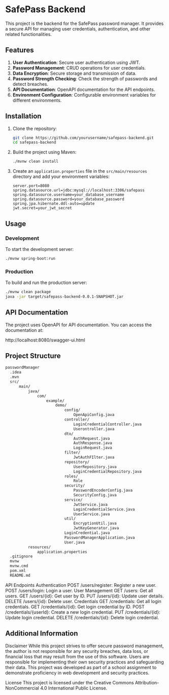 # SafePass Backend

This project is the backend for the SafePass password manager. It provides a secure API for managing user credentials, authentication, and other related functionalities.

## Features

1. **User Authentication**: Secure user authentication using JWT.
2. **Password Management**: CRUD operations for user credentials.
3. **Data Encryption**: Secure storage and transmission of data.
4. **Password Strength Checking**: Check the strength of passwords and detect breaches.
5. **API Documentation**: OpenAPI documentation for the API endpoints.
6. **Environment Configuration**: Configurable environment variables for different environments.

## Installation

1. Clone the repository:
    ```sh
    git clone https://github.com/yourusername/safepass-backend.git
    cd safepass-backend
    ```

2. Build the project using Maven:
    ```sh
    ./mvnw clean install
    ```

3. Create an `application.properties` file in the `src/main/resources` directory and add your environment variables:
    ```properties
    server.port=8080
    spring.datasource.url=jdbc:mysql://localhost:3306/safepass
    spring.datasource.username=your_database_username
    spring.datasource.password=your_database_password
    spring.jpa.hibernate.ddl-auto=update
    jwt.secret=your_jwt_secret
    ```

## Usage

### Development

To start the development server:
```sh
./mvnw spring-boot:run
```

### Production
To build and run the production server:
```sh
./mvnw clean package
java -jar target/safepass-backend-0.0.1-SNAPSHOT.jar
```
## API Documentation
The project uses OpenAPI for API documentation. You can access the documentation at:

http://localhost:8080/swagger-ui.html

## Project Structure

```sh
passwordManager
  .idea
  .mvn
  src/
      main/
          java/
              com/
                  example/
                      demo/
                          config/
                              OpenApiConfig.java
                          controller/
                              LoginCredentialController.java
                              Userontroller.java
                          dto/
                              AuthRequest.java
                              AuthResponse.java
                              LoginRequest.java
                          filter/
                              JwtAuthFIlter.java
                          repository/
                              UserRepository.java
                              LoginCredentialRepository.java
                          roles/
                              Role
                          security/
                              PasswordEncoderConfig.java
                              SecurityConfig.java
                          service/
                              JwtService.java
                              LoginCredentialService.java
                              UserService.java
                          util/
                              EncryptionUtil.java
                              JwtKeyGenerator.java
                          LoginCredential.java
                          PasswordManagerApplication.java
                          User.java
          resources/
              application.properties
  .gitignore
  mvnw
  mvnw.cmd
  pom.xml
  README.md
```

API Endpoints
Authentication
POST /users/register: Register a new user.
POST /users/login: Login a user.
User Management
GET /users: Get all users.
GET /users/{id}: Get user by ID.
PUT /users/{id}: Update user details.
DELETE /users/{id}: Delete user.
Credentials
GET /credentials: Get all login credentials.
GET /credentials/{id}: Get login credential by ID.
POST /credentials/{userId}: Create a new login credential.
PUT /credentials/{id}: Update login credential.
DELETE /credentials/{id}: Delete login credential.

## Additional Information
Disclaimer
While this project strives to offer secure password management, the author is not responsible for any security breaches, data loss, or financial loss that may result from the use of this software. Users are responsible for implementing their own security practices and safeguarding their data. This project was developed as part of a school assignment to demonstrate proficiency in web development and security practices.

License
This project is licensed under the Creative Commons Attribution-NonCommercial 4.0 International Public License.

